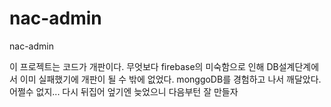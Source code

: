 # nac-admin
nac-admin

이 프로젝트는 코드가 개판이다. 무엇보다 firebase의 미숙함으로 인해 DB설계단계에서 이미 실패했기에 개판이 될 수 밖에 없었다.
monggoDB를 경험하고 나서 깨달았다. 어쩔수 없지... 다시 뒤집어 엎기엔 늦었으니 다음부턴 잘 만들자
